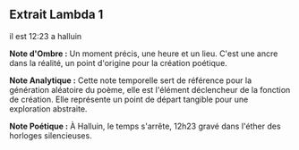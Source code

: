 ## Extrait Lambda 1

il est 12:23 a halluin

**Note d'Ombre :** Un moment précis, une heure et un lieu. C'est une ancre dans la réalité, un point d'origine pour la création poétique.

**Note Analytique :** Cette note temporelle sert de référence pour la génération aléatoire du poème, elle est l'élément déclencheur de la fonction de création. Elle représente un point de départ tangible pour une exploration abstraite.

**Note Poétique :** À Halluin, le temps s'arrête, 12h23 gravé dans l'éther des horloges silencieuses.
